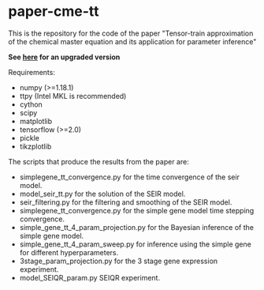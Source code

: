 # paper-cme-tt
This is the repository for the code of the paper "Tensor-train approximation of the chemical master equation and its application for parameter inference"

**See [here](https://github.com/ion-g-ion/tt-cme) for an upgraded version**

Requirements:
- numpy (>=1.18.1)
- ttpy (Intel MKL is recommended)
- cython
- scipy
- matplotlib
- tensorflow (>=2.0)
- pickle 
- tikzplotlib

The scripts that produce the results from the paper are:
- simplegene_tt_convergence.py for the time convergence of the seir model.
- model_seir_tt.py for the solution of the SEIR model.
- seir_filtering.py for the filtering and smoothing of the SEIR model.
- simplegene_tt_convergence.py for the simple gene model time stepping convergence.
- simple_gene_tt_4_param_projection.py for the Bayesian inference of the simple gene model.
- simple_gene_tt_4_param_sweep.py for inference using the simple gene for different hyperparameters.
- 3stage_param_projection.py for the 3 stage gene expression experiment.
- model_SEIQR_param.py SEIQR experiment.



